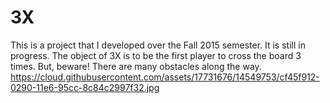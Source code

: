 # 3X
This is a project that I developed over the Fall 2015 semester.
It is still in progress.
The object of 3X is to be the first player to cross the board 3 times. But, beware! There are many obstacles along the way.
https://cloud.githubusercontent.com/assets/17731676/14549753/cf45f912-0290-11e6-95cc-8c84c2997f32.jpg
